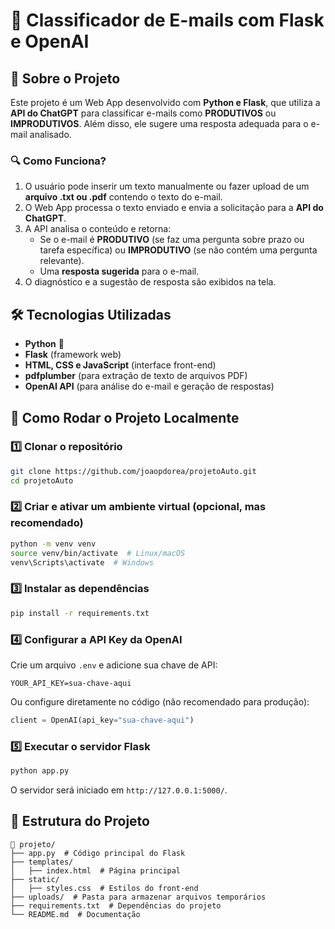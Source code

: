 # 📧 Classificador de E-mails com Flask e OpenAI

## 📌 Sobre o Projeto

Este projeto é um Web App desenvolvido com **Python e Flask**, que utiliza a **API do ChatGPT** para classificar e-mails como **PRODUTIVOS** ou **IMPRODUTIVOS**. Além disso, ele sugere uma resposta adequada para o e-mail analisado.

### 🔍 Como Funciona?

1. O usuário pode inserir um texto manualmente ou fazer upload de um **arquivo .txt ou .pdf** contendo o texto do e-mail.
2. O Web App processa o texto enviado e envia a solicitação para a **API do ChatGPT**.
3. A API analisa o conteúdo e retorna:
   - Se o e-mail é **PRODUTIVO** (se faz uma pergunta sobre prazo ou tarefa específica) ou **IMPRODUTIVO** (se não contém uma pergunta relevante).
   - Uma **resposta sugerida** para o e-mail.
4. O diagnóstico e a sugestão de resposta são exibidos na tela.

## 🛠️ Tecnologias Utilizadas

- **Python** 🐍
- **Flask** (framework web)
- **HTML, CSS e JavaScript** (interface front-end)
- **pdfplumber** (para extração de texto de arquivos PDF)
- **OpenAI API** (para análise do e-mail e geração de respostas)

## 🚀 Como Rodar o Projeto Localmente

### 1️⃣ Clonar o repositório

```sh
git clone https://github.com/joaopdorea/projetoAuto.git
cd projetoAuto
```

### 2️⃣ Criar e ativar um ambiente virtual (opcional, mas recomendado)

```sh
python -m venv venv
source venv/bin/activate  # Linux/macOS
venv\Scripts\activate  # Windows
```

### 3️⃣ Instalar as dependências

```sh
pip install -r requirements.txt
```

### 4️⃣ Configurar a API Key da OpenAI

Crie um arquivo `.env` e adicione sua chave de API:

```
YOUR_API_KEY=sua-chave-aqui
```

Ou configure diretamente no código (não recomendado para produção):

```python
client = OpenAI(api_key="sua-chave-aqui")
```

### 5️⃣ Executar o servidor Flask

```sh
python app.py
```

O servidor será iniciado em `http://127.0.0.1:5000/`.

## 📂 Estrutura do Projeto

```
📂 projeto/
├── app.py  # Código principal do Flask
├── templates/
│   ├── index.html  # Página principal
├── static/
│   ├── styles.css  # Estilos do front-end
├── uploads/  # Pasta para armazenar arquivos temporários
├── requirements.txt  # Dependências do projeto
└── README.md  # Documentação
```


